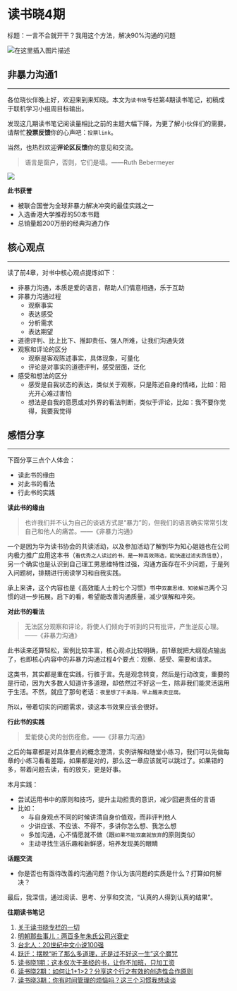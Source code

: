 # 读书晓4期

标题：一言不合就开干？我用这个方法，解决90%沟通的问题

![在这里插入图片描述](https://img-blog.csdnimg.cn/c52e1de72def4162a85d6551798a3d42.png)

## 非暴力沟通1

----

各位晓伙伴晚上好，欢迎来到来知晓。本文为`读书晓`专栏第4期读书笔记，初稿成于联机学习小组周目标输出。

发现这几期读书笔记阅读量相比之前的主题大幅下降，为更了解小伙伴们的需要，请帮忙**投票反馈**你的心声吧：`投票link`。

当然，也热烈欢迎**评论区反馈**你的意见和交流。

> 语言是窗户，否则，它们是墙。——Ruth Bebermeyer

![](https://img.alicdn.com/imgextra/i4/1049653664/O1CN018uONeS1cw9vW83INZ_!!1049653664.jpg)

**此书获誉**

- 被联合国誉为全球非暴力解决冲突的最佳实践之一
- 入选香港大学推荐的50本书籍
- 总销量超200万册的经典沟通力作 

## 核心观点

---

读了前4章，对书中核心观点提炼如下：

- 非暴力沟通，本质是爱的语言，帮助人们情意相通，乐于互助
- 非暴力沟通过程
    - 观察事实
    - 表达感受
    - 分析需求
    - 表达期望
- 道德评判、比上比下、推卸责任、强人所难，让我们沟通失效
- 观察和评论的区分
    - 观察是客观陈述事实，具体现象，可量化
    - 评论是对事实的道德评判，感受层面，泛化
- 感受和想法的区分
    - 感受是自我状态的表达，类似关于观察，只是陈述自身的情绪，比如：阳光开心难过害怕
    - 想法是自我的意愿或对外界的看法判断，类似于评论，比如：我不要你觉得，我要我觉得


## 感悟分享

---

下面分享三点个人体会：

- 读此书的缘由
- 对此书的看法
- 行此书的实践

**读此书的缘由**

> 也许我们并不认为自己的谈话方式是“暴力”的，但我们的语言确实常常引发自己和他人的痛苦。——《非暴力沟通》

一个是因为华为读书协会的共读活动，以及参加活动了解到华为知心姐姐也在公司内极力推广应用这本书（`看优秀之人读过的书，是一种高效筛选，能快速过滤劣质信息`），另一个确实也是认识到自己理工男思维特性过强，沟通方面存在不少问题，于是列入问题树，排期进行阅读学习和自我实践。

承上来讲，这个内容也是《高效能人士的七个习惯》书中`双赢思维、知彼解己`两个习惯的进一步拓展。启下的看，希望能改善沟通质量，减少误解和冲突。

**对此书的看法**

> 无法区分观察和评论，将使人们倾向于听到的只有批评，产生逆反心理。——《非暴力沟通》

此书读来还算轻松，案例比较丰富，核心观点比较明确，前1章就把大纲观点输出了，也即核心内容中的非暴力沟通过程4个要点：观察、感受、需要和请求。

这类书，其实都是重在实践，行胜于言。先是观念转变，然后是行动改变，重要的是行动，因为大多数人知道许多道理，却依然过不好这一生，除非我们能灵活运用于生活。不然，就应了那句老话：`夜里想了千条路，早上醒来卖豆腐。`

所以，带着切实的问题需求，读这本书效果应该会很好。

**行此书的实践**

> 爱能使心灵的创伤痊愈。——《非暴力沟通》

之后的每章都是对具体要点的概念澄清，实例讲解和随堂小练习，我们可以先做每章的小练习看看差距，如果都是对的，那么这一章应该就可以跳过了。如果错的多，带着问题去读，有的放矢，更是好事。

本月实践：

- 尝试运用书中的原则和技巧，提升主动担责的意识，减少回避责任的言语
- 比如：
    - 与自身观点不同的时候讲清自身价值观，而非评判他人
    - 少讲应该、不应该、不得不，多讲你怎么想、我怎么想
    - 多加沟通，心不情愿就不做（跟`如果不能双赢就放弃`的原则类似）
    - 主动寻找生活乐趣和新鲜感，培养发现美的眼睛

**话题交流**

- 你是否也有亟待改善的沟通问题？你认为该问题的实质是什么？打算如何解决？

最后，我深信，通过阅读、思考、分享和交流，“认真的人得到认真的结果”。

**往期读书笔记**

1. [关于读书晓专栏的一切](https://mp.weixin.qq.com/s/2xIT35zscSFiuNetSINvYg)
2. [明朝那些事儿：两百多年朱氏公司兴衰史](https://mp.weixin.qq.com/s/eDIuo7Z7khFIAWYe81lgbg)
3. [台北人：20世纪中文小说100强](https://mp.weixin.qq.com/s/frPsrSOXvdI_Pc_7Po0Shg)
4. [跃迁：摆脱“听了那么多道理，还是过不好这一生”这个魔咒](https://mp.weixin.qq.com/s/wO76oQNNrhcaGD55_F_Uog)
5. [读书晓1期：这本仅次于圣经的书，让你不加班，只加工资](https://mp.weixin.qq.com/s/cGfBVX0UmGIiH120_LWXlg)
6. [读书晓2期：如何让1+1>2？分享这个行之有效的创造性合作原则](https://mp.weixin.qq.com/s/Q0i-r6E_41s37g-KI6PT3A?forceh5=1)
7. [读书晓3期：你有时间管理的烦恼吗？这三个习惯我想谈谈](https://mp.weixin.qq.com/s/06iOtOQwtfKXSrF9A88EYA)
